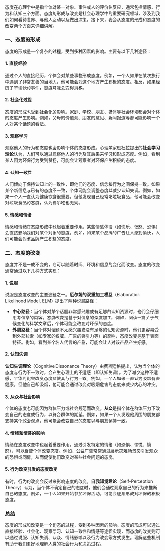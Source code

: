 态度在心理学中是指个体对某一对象、事件或人的评价性反应，通常包括情感、行为和认知三个方面。态度的形成与改变是社会心理学中的重要研究领域，涉及到我们如何看待世界、与他人互动以及做出决策。接下来，我会从态度的形成和态度的改变两个方面来详细讲解。

### 一、态度的形成

态度的形成是一个复杂的过程，受到多种因素的影响。主要有以下几种途径：

#### 1. 直接经验

通过个人的直接经历，个体会对某些事物形成态度。例如，一个人如果在某次旅行中遇到了非常友善的当地人，他可能会对这个地方产生积极的态度。相反，如果经历了不愉快的事件，态度可能会变得消极。

#### 2. 社会化过程

态度的形成也受到社会化的影响。家庭、学校、朋友、媒体等社会环境都会对个体的态度产生影响。例如，父母的价值观、朋友的意见、新闻报道等都可能影响一个人对某个话题的看法。

#### 3. 观察学习

观察他人的行为和态度也会影响个体的态度形成。心理学家班杜拉提出的**社会学习理论**认为，人们可以通过观察他人的行为及其后果来学习和形成态度。例如，看到某人因为环保行为受到赞扬，可能会让观察者对环保产生积极的态度。

#### 4. 认知一致性

人们倾向于保持认知上的一致性，即他们的态度、信念和行为之间保持一致。如果某个新信息与已有的态度不一致，个体可能会调整态度以减少认知失调。例如，如果一个人一直认为健康饮食很重要，但他发现自己经常吃垃圾食品，他可能会改变对垃圾食品的态度，认为偶尔吃也无妨。

#### 5. 情感和情绪

情感和情绪在态度形成中也起着重要作用。某些情感体验（如快乐、愤怒、恐惧）会直接影响我们对某个对象的态度。例如，如果某个品牌的广告让人感到愉快，人们可能会对该品牌产生积极的态度。

### 二、态度的改变

态度并不是一成不变的，它可以随着时间、环境和信息的变化而改变。态度的改变通常通过以下几种方式实现：

#### 1. 说服

说服是态度改变的主要途径之一。**厄尔姆的双重加工模型**（Elaboration Likelihood Model, ELM）提出了两种说服路径：

- **中心路径**：当个体对某个话题非常感兴趣或有足够的认知资源时，他们会仔细思考信息的内容，态度改变是基于对信息的深度加工。例如，阅读一篇关于气候变化的科学文章后，个体可能会改变对环保的态度。
- **外周路径**：当个体对话题不太感兴趣或没有足够的认知资源时，他们更容易受到外部线索（如专家的权威、广告的吸引力等）的影响，态度改变是基于表面特征。例如，看到某个名人代言的产品，可能会让人对该产品产生好感。

#### 2. 认知失调

**认知失调理论**（Cognitive Dissonance Theory）由费斯廷格提出，认为当个体的态度与行为不一致时，会产生心理上的不适感（即认知失调）。为了减少这种不适感，个体可能会改变态度以使其与行为一致。例如，一个人如果一直认为吸烟有害健康，但他自己却吸烟，他可能会通过改变对吸烟危害的态度来减少内心的冲突。

#### 3. 从众与社会影响

个体的态度也可能因为群体压力或社会规范而改变。**从众**是指个体在群体压力下改变自己的态度或行为，以符合群体的期望。例如，如果一个人发现他周围的朋友都支持某个政治观点，他可能会改变自己的态度以与朋友保持一致。

#### 4. 情绪和情感的影响

情绪在态度改变中也起着重要作用。通过引发特定的情绪（如恐惧、愉悦、愤怒），可以促使个体改变态度。例如，公益广告常常通过展示灾难场景来引发观众的恐惧或同情，从而促使他们改变对某些社会问题的态度。

#### 5. 行为改变引发的态度改变

有时，行为的改变会反过来影响态度的改变。**自我知觉理论**（Self-Perception Theory）认为，当个体不确定自己的态度时，他们会通过观察自己的行为来推断自己的态度。例如，一个人如果开始参加环保活动，可能会逐渐形成对环保的积极态度。

### 总结

态度的形成和改变是一个动态的过程，受到多种因素的影响。态度的形成可以通过直接经验、社会化、观察学习、认知一致性和情感等途径实现，而态度的改变则可以通过说服、认知失调、从众、情绪影响以及行为改变等方式发生。理解这些机制有助于我们更好地理解人类的社会行为和决策过程。
